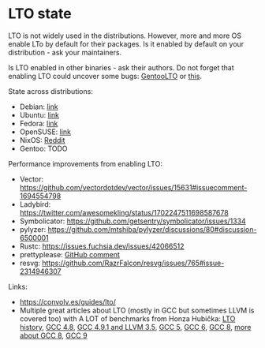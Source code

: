 # LTO state

LTO is not widely used in the distributions. However, more and more OS enable LTo by default for their packages. Is it enabled by default on your distribution - ask your maintainers.

Is LTO enabled in other binaries - ask their authors. Do not forget that enabling LTO could uncover some bugs: [GentooLTO](https://github.com/InBetweenNames/gentooLTO/issues) or [this](https://github.com/yugabyte/llvm-project/commit/64d871949eb23145af7b97cb13feaeeeee7ab39a).

State across distributions:

* Debian: [link](https://wiki.debian.org/ToolChain/LTO)
* Ubuntu: [link](https://wiki.ubuntu.com/ToolChain/LTO)
* Fedora: [link](https://fedoraproject.org/wiki/LTOByDefault)
* OpenSUSE: [link](https://en.opensuse.org/openSUSE:LTO)
* NixOS: [Reddit](https://www.reddit.com/r/NixOS/comments/146wdfk/lto_by_default/)
* Gentoo: TODO

Performance improvements from enabling LTO:

* Vector: https://github.com/vectordotdev/vector/issues/15631#issuecomment-1694554798
* Ladybird: https://twitter.com/awesomekling/status/1702247511698587678
* Symbolicator: https://github.com/getsentry/symbolicator/issues/1334
* pylyzer: https://github.com/mtshiba/pylyzer/discussions/80#discussion-6500001
* Rustc: https://issues.fuchsia.dev/issues/42066512
* prettyplease: [GitHub comment](https://github.com/dtolnay/prettyplease/issues/74#issue-2292685589)
* resvg: https://github.com/RazrFalcon/resvg/issues/765#issue-2314946307

Links:

* https://convolv.es/guides/lto/
* Multiple great articles about LTO (mostly in GCC but sometimes LLVM is covered too) with A LOT of benchmarks from Honza Hubička: [LTO history](https://hubicka.blogspot.com/2014/04/linktime-optimization-in-gcc-1-brief.html), [GCC 4.8](https://hubicka.blogspot.com/2014/04/linktime-optimization-in-gcc-2-firefox.html), [GCC 4.9.1 and LLVM 3.5](https://hubicka.blogspot.com/2014/09/linktime-optimization-in-gcc-part-3.html), [GCC 5](https://hubicka.blogspot.com/2015/04/GCC5-IPA-LTO-news.html), [GCC 6](https://hubicka.blogspot.com/2016/03/building-libreoffice-with-gcc-6-and-lto.html), [GCC 8](https://hubicka.blogspot.com/2018/12/even-more-fun-with-building-and.html), [more about GCC 8](https://hubicka.blogspot.com/2018/06/gcc-8-link-time-and-interprocedural.html), [GCC 9](https://hubicka.blogspot.com/2019/05/gcc-9-link-time-and-inter-procedural.html)
